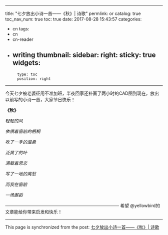 
---
title: "七夕放出小诗一首——《秋》| 诗歌"
permlink: or
catalog: true
toc_nav_num: true
toc: true
date: 2017-08-28 15:43:57
categories:
- cn
tags:
- cn
- cn-reader
- writing
thumbnail: 
sidebar:
    right:
        sticky: true
widgets:
    -
        type: toc
        position: right
---


今天七夕被老婆征用不准加班，半夜回家还补画了两小时的CAD图到现在，放出以前写的小诗一首，大家节日快乐！

**《秋》**


*轻轻的风 ­*

*依偎着窗前的梧桐 ­*

*吹了一季的温柔 ­*

 *泛黄了的叶 ­*

*满载着思恋 ­*

*写了一地的离愁* ­

*而我在窗前 ­*

*一场邂逅­*



——————————————————————————
希望 @yellowbird的文章能给你带来启发和快乐！

- - -

This page is synchronized from the post: [七夕放出小诗一首——《秋》| 诗歌](https://steemit.com/@yellowbird/or)
